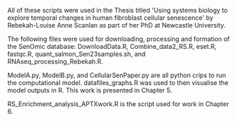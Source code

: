 All of these scripts were used in the Thesis titled 'Using systems biology to explore temporal changes in human fibroblast cellular senescence' by Rebekah-Louise Anne Scanlan as part of her PhD at Newcastle University.

The following files were used for downloading, processing and formation of the SenOmic database:
DownloadData.R, Combine_data2_RS.R, eset.R, fastqc.R, quant_salmon_Sen23samples.sh, and RNAseq_processing_Rebekah.R.

ModelA.py, ModelB.py, and CellularSenPaper.py are all python crips to run the computational model. datafiles_graphs.R was used to then visualise the model outputs in R. This work is presented in Chapter 5.

RS_Enrichment_analysis_APTXwork.R is the script used for work in Chapter 6.
